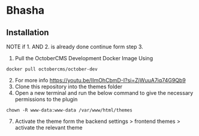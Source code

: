 # Bhasha

## Installation

NOTE if 1. AND 2. is already done continue form step 3.

1. Pull the OctoberCMS Development Docker Image Using
```
docker pull octobercms/october-dev
```
2. For more info https://youtu.be/IImOhCbmD-I?si=ZjWuuA7iq74G9Qb9
5. Clone this repository into the themes folder
6. Open a new terminal and run the below command to give the necessary permissions to the plugin
```
chown -R www-data:www-data /var/www/html/themes

```
7. Activate the theme form the backend settings > frontend themes > activate the relevant theme

